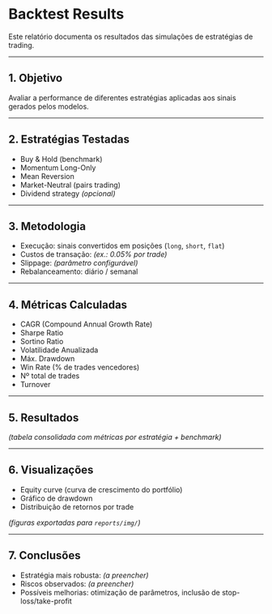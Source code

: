 # Backtest Results

Este relatório documenta os resultados das simulações de estratégias de trading.

---

## 1. Objetivo
Avaliar a performance de diferentes estratégias aplicadas aos sinais gerados pelos modelos.

---

## 2. Estratégias Testadas
- Buy & Hold (benchmark)
- Momentum Long-Only
- Mean Reversion
- Market-Neutral (pairs trading)
- Dividend strategy *(opcional)*

---

## 3. Metodologia
- Execução: sinais convertidos em posições (`long`, `short`, `flat`)
- Custos de transação: *(ex.: 0.05% por trade)*
- Slippage: *(parâmetro configurável)*
- Rebalanceamento: diário / semanal

---

## 4. Métricas Calculadas
- CAGR (Compound Annual Growth Rate)
- Sharpe Ratio
- Sortino Ratio
- Volatilidade Anualizada
- Máx. Drawdown
- Win Rate (% de trades vencedores)
- Nº total de trades
- Turnover

---

## 5. Resultados
*(tabela consolidada com métricas por estratégia + benchmark)*

---

## 6. Visualizações
- Equity curve (curva de crescimento do portfólio)
- Gráfico de drawdown
- Distribuição de retornos por trade

*(figuras exportadas para `reports/img/`)*

---

## 7. Conclusões
- Estratégia mais robusta: *(a preencher)*
- Riscos observados: *(a preencher)*
- Possíveis melhorias: otimização de parâmetros, inclusão de stop-loss/take-profit
